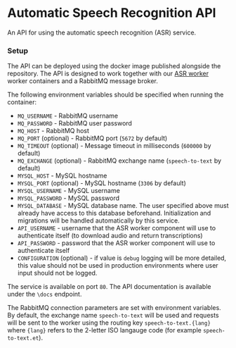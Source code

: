 # Automatic Speech Recognition API

An API for using the automatic speech recognition (ASR) service.

### Setup

The API can be deployed using the docker image published alongside the repository. The API is designed to work together
with our [ASR worker](https://github.com/TartuNLP/asr-worker) worker containers and a RabbitMQ message broker.

The following environment variables should be specified when running the container:

- `MQ_USERNAME` - RabbitMQ username
- `MQ_PASSWORD` - RabbitMQ user password
- `MQ_HOST` - RabbitMQ host
- `MQ_PORT` (optional) - RabbitMQ port (`5672` by default)
- `MQ_TIMEOUT` (optional) - Message timeout in milliseconds (`600000` by default)
- `MQ_EXCHANGE` (optional) - RabbitMQ exchange name (`speech-to-text` by default)
- `MYSQL_HOST` - MySQL hostname
- `MYSQL_PORT` (optional) - MySQL hostname (`3306` by default)
- `MYSQL_USERNAME` - MySQL username
- `MYSQL_PASSWORD` - MySQL password
- `MYSQL_DATABASE` - MySQL database name. The user specified above must already have access to this database beforehand.
Initialization and migrations will be handled automatically by this service.
- `API_USERNAME` - username that the ASR worker component will use to authenticate itself (to download audio and return 
transcriptions)
- `API_PASSWORD` - password that the ASR worker component will use to authenticate itself 
- `CONFIGURATION` (optional) - if value is `debug` logging will be more detailed, this value should not be used in
  production environments where user input should not be logged.

The service is available on port `80`. The API documentation is available under the `\docs` endpoint.

The RabbitMQ connection parameters are set with environment variables. By default, the exchange name `speech-to-text` 
will be used and requests will be sent to the worker using the routing key `speech-to-text.{lang}` where `{lang}` 
refers to the 2-letter ISO langauge code (for example `speech-to-text.et`).

